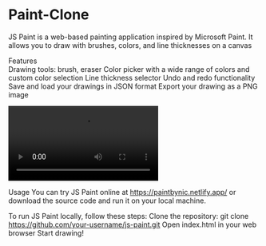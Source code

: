 # Paint-Clone
JS Paint is a web-based painting application inspired by Microsoft Paint. It allows you to draw with brushes, colors, and line thicknesses on a canvas



Features <br>
Drawing tools:  brush, eraser
Color picker with a wide range of colors and custom color selection
Line thickness selector
Undo and redo functionality
Save and load your drawings in JSON format
Export your drawing as a PNG image


<video src = "https://user-images.githubusercontent.com/119485192/221394035-5f17183b-a7a3-4abe-a529-2d46697127d2.mp4" /><br>


Usage
You can try JS Paint online at https://paintbynic.netlify.app/ or download the source code and run it on your local machine.

To run JS Paint locally, follow these steps:
Clone the repository: git clone https://github.com/your-username/js-paint.git
Open index.html in your web browser
Start drawing!
